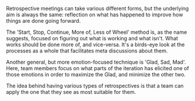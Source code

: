 Retrospective meetings can take various different forms, but the underlying aim is always the same: reflection on what has happened to improve how things are done going forward.

The 'Start, Stop, Continue, More of, Less of Wheel' method is, as the name suggests, focused on figuring out what is working and what isn't. What works should be done more of, and vice-versa. It's a birds-eye look at the processes as a whole that facilitates meta discussions about them.

Another general, but more emotion-focused technique is 'Glad, Sad, Mad'. Here, team members focus on what parts of the iteration has elicited one of those emotions in order to maximize the Glad, and minimize the other two.

The idea behind having various types of retrospectives is that a team can apply the one that they see as most suitable for them.
